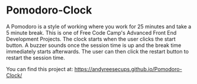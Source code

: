 # Pomodoro-Clock

A Pomodoro is a style of working where you work for 25 minutes and take a 5 minute break. This is one of Free Code Camp's Advanced Front End Development Projects. The clock starts when the user clicks the start button. A buzzer sounds once the session time is up and the break time immediately starts afterwards. The user can then click the restart button to restart the session time. 

You can find this project at:  https://andyreesecups.github.io/Pomodoro-Clock/
